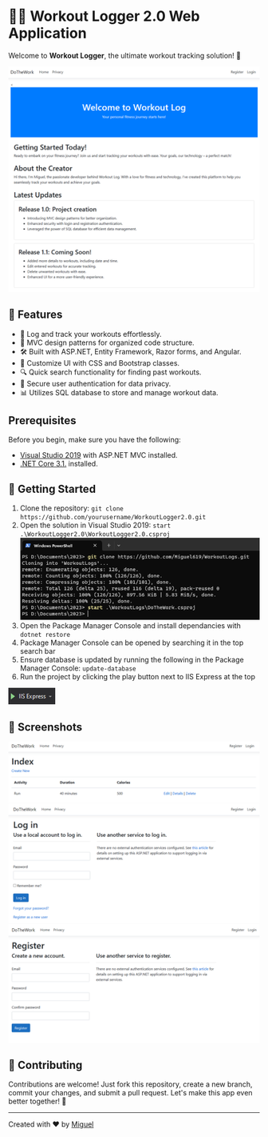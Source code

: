 ﻿# 🏋️‍♀️ Workout Logger 2.0 Web Application

Welcome to **Workout Logger**, the ultimate workout tracking solution! 🚀

![Workout Logger Preview](workout-logger-preview.png)

## 🌟 Features

- 💪 Log and track your workouts effortlessly.
- 🎯 MVC design patterns for organized code structure.
- 🛠️ Built with ASP.NET, Entity Framework, Razor forms, and Angular.
- 🎨 Customize UI with CSS and Bootstrap classes.
- 🔍 Quick search functionality for finding past workouts.
- 🔐 Secure user authentication for data privacy.
- 📊 Utilizes SQL database to store and manage workout data.

## Prerequisites

Before you begin, make sure you have the following:

- [Visual Studio 2019](https://visualstudio.microsoft.com/vs/) with ASP.NET MVC installed.
- [.NET Core 3.1.](https://dotnet.microsoft.com/download/dotnet-core/3.1) installed.

## 🚀 Getting Started

1. Clone the repository: `git clone https://github.com/yourusername/WorkoutLogger2.0.git`
2. Open the solution in Visual Studio 2019: `start .\WorkoutLogger2.0\WorkoutLogger2.0.csproj`
![Screenshot Clone](Screenshots/clone.png)
3. Open the Package Manager Console and install dependancies with `dotnet restore`
4. Package Manager Console can be opened by searching it in the top search bar
5. Ensure database is updated by running the following in the Package Manager Console: `update-database`
6. Run the project by clicking the play button next to IIS Express at the top

![Screenshot IIS](Screenshots/IIS.png)

## 📸 Screenshots

![Screenshot 1](Screenshots/screenshot1.png)
![Screenshot 2](Screenshots/screenshot2.png)
![Screenshot 3](Screenshots/screenshot3.png)

## 🤝 Contributing

Contributions are welcome! Just fork this repository, create a new branch, commit your changes, and submit a pull request. Let's make this app even better together! 🤗

---

Created with ❤️ by [Miguel](https://github.com/Miguel619)